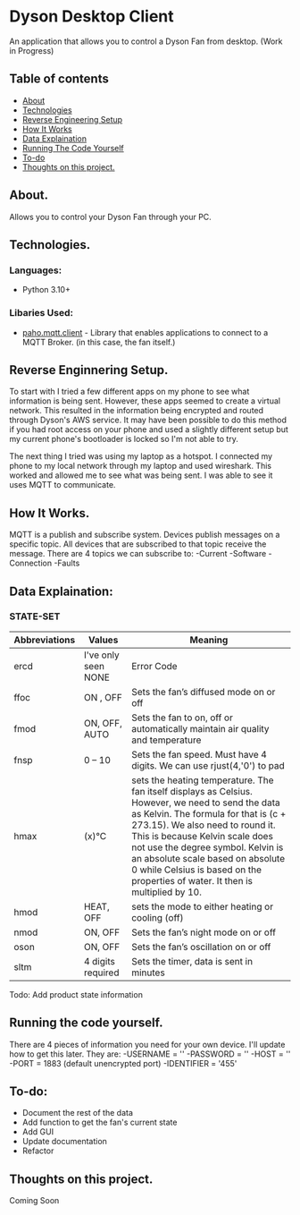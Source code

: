 # Dyson Desktop Client

An application that allows you to control a Dyson Fan from desktop. (Work in Progress)

## Table of contents
* [About](#about)
* [Technologies](#technologies)
* [Reverse Engineering Setup](#Reverse-Enginnering-Setup)
* [How It Works](#how-it-works)
* [Data Explaination](#data-explaination)
* [Running The Code Yourself](#running-the-code-yourself)
* [To-do](#to-do)
* [Thoughts on this project.](thoughts-on-this-project-&-what-i've-learned)

## About.
Allows you to control your Dyson Fan through your PC.

## Technologies.
### Languages: 
- Python 3.10+

### Libaries Used:
- [paho.mqtt.client](https://pypi.org/project/paho-mqtt/) - Library that enables applications to connect to a MQTT Broker. (in this case, the fan itself.)

## Reverse Enginnering Setup.
To start with I tried a few different apps on my phone to see what information is being sent. However, these apps seemed to create a virtual network. This resulted in the information being encrypted and routed through Dyson's AWS service. It may have been possible to do this method if you had root access on your phone and used a slightly different setup but my current phone's bootloader is locked so I'm not able to try.

The next thing I tried was using my laptop as a hotspot. I connected my phone to my local network through my laptop and used wireshark. This worked and allowed me to see what was being sent.
I was able to see it uses MQTT to communicate.

## How It Works.
MQTT is a publish and subscribe system. Devices publish messages on a specific topic. All devices that are subscribed to that topic receive the message. 
There are 4 topics we can subscribe to: 
-Current
-Software
-Connection
-Faults

## Data Explaination: 
### STATE-SET
| Abbreviations  | Values | Meaning |
| ------------- | ------------- | ------------- |
| ercd    | I've only seen NONE  | Error Code |
| ffoc | ON , OFF | Sets the fan’s diffused mode on or off |
| fmod | ON, OFF, AUTO | Sets the fan to on, off or automatically maintain air quality and temperature |
| fnsp | 0 – 10 | Sets the fan speed.  Must have 4 digits. We can use rjust(4,'0') to pad |the data with zero's. (1 = 0001, 10 = 0010) |
| hmax | (x)°C | sets the heating temperature. The fan itself displays as Celsius. However, we need to send the data as Kelvin. The formula for that is (c + 273.15). We also need to round it. This is because Kelvin scale does not use the degree symbol. Kelvin is an absolute scale based on absolute 0 while Celsius is based on the properties of water. It then is multiplied by 10. |
| hmod | HEAT, OFF | sets the mode to either heating or cooling (off) |
| nmod | ON, OFF | Sets the fan’s night mode on or off | 
| oson | ON, OFF | Sets the fan’s oscillation on or off |
|sltm | 4 digits required | Sets the timer, data is sent in minutes |

Todo: Add product state information

## Running the code yourself.
There are 4 pieces of information you need for your own device. I'll update how to get this later. 
They are:
-USERNAME = ''
-PASSWORD = ''
-HOST = '' 
-PORT = 1883 (default unencrypted port)
-IDENTIFIER = '455'

## To-do:
- Document the rest of the data
- Add function to get the fan's current state
- Add GUI
- Update documentation
- Refactor

## Thoughts on this project.
Coming Soon